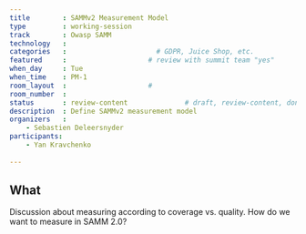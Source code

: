 ```yaml
---
title        : SAMMv2 Measurement Model
type         : working-session
track        : Owasp SAMM
technology   :
categories   :                      # GDPR, Juice Shop, etc.
featured     :                    # review with summit team "yes"
when_day     : Tue
when_time    : PM-1
room_layout  :                    #
room_number  :
status       : review-content              # draft, review-content, done
description  : Define SAMMv2 measurement model
organizers   :
    - Sebastien Deleersnyder
participants:
    - Yan Kravchenko
    
---
```


## What

Discussion about measuring according to coverage vs. quality. How do we want to measure in SAMM 2.0?
